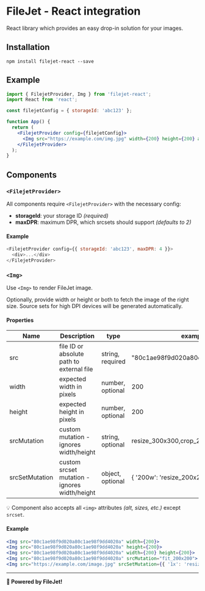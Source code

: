 # FileJet - React integration

React library which provides an easy drop-in solution for your images.

## Installation

```
npm install filejet-react --save
```

## Example

```jsx
import { FilejetProvider, Img } from 'filejet-react';
import React from 'react';

const filejetConfig = { storageId: 'abc123' };

function App() {
  return (
    <FilejetProvider config={filejetConfig}>
      <Img src="https://example.com/img.jpg" width={200} height={200} alt="..." />
    </FilejetProvider>
  );
}
```

## Components

### `<FilejetProvider>`

All components require `<FilejetProvider>` with the necessary config:

- **storageId**: your storage ID _(required)_
- **maxDPR**: maximum DPR, which srcsets should support _(defaults to 2)_

#### Example

```js
<FilejetProvider config={{ storageId: 'abc123', maxDPR: 4 }}>
  <div>...</div>
</FilejetProvider>
```

### `<Img>`

Use `<Img>` to render FileJet image.

Optionally, provide width or height or both to fetch the image of the right size.
Source sets for high DPI devices will be generated automatically.

#### Properties

| Name           | Description                                   | type             | example                            |
| -------------- | --------------------------------------------- | ---------------- | ---------------------------------- |
| src            | file ID or absolute path to external file     | string, required | "80c1ae98f9d020a80c1ae98f9dd4020a" |
| width          | expected width in pixels                      | number, optional | 200                                |
| height         | expected height in pixels                     | number, optional | 200                                |
| srcMutation    | custom mutation - ignores width/height        | string, optional | resize_300x300,crop_200x200_10_10  |
| srcSetMutation | custom srcset mutation - ignores width/height | object, optional | { '200w': 'resize_200x200' }       |

💡 Component also accepts all `<img>` attributes _(alt, sizes, etc.)_ except `srcset`.

#### Example

```jsx
<Img src="80c1ae98f9d020a80c1ae98f9dd4020a" width={200}>
<Img src="80c1ae98f9d020a80c1ae98f9dd4020a" height={200}>
<Img src="80c1ae98f9d020a80c1ae98f9dd4020a" width={200} height={200}>
<Img src="80c1ae98f9d020a80c1ae98f9dd4020a" srcMutation="fit_200x200">
<Img src="https://example.com/image.jpg" srcSetMutation={{ '1x': 'resize_10x10', '2x': 'crop_20x20'}}>
```

<hr>

**🚀 Powered by FileJet!**
